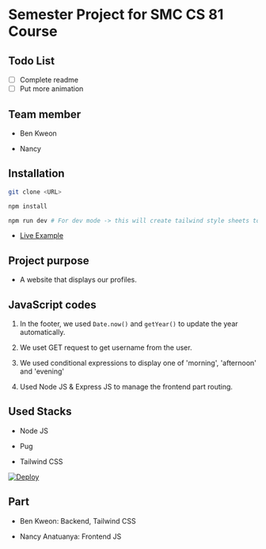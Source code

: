 # Semester Project for SMC CS 81 Course

## Todo List

- [ ] Complete readme
- [ ] Put more animation
## Team member

- Ben Kweon

- Nancy 

## Installation

```bash
git clone <URL>

npm install

npm run dev # For dev mode -> this will create tailwind style sheets too
```

- [Live Example](https://test-semester-project.herokuapp.com/)
## Project purpose

- A website that displays our profiles.

## JavaScript codes

1. In the footer, we used `Date.now()` and `getYear()` to update the year automatically.

2. We uset GET request to get username from the user. 

3. We used conditional expressions to display one of 'morning', 'afternoon' and 'evening'

4. Used Node JS & Express JS to manage the frontend part routing.

## Used Stacks

- Node JS

- Pug

- Tailwind CSS

[![Deploy](https://www.herokucdn.com/deploy/button.svg)](https://heroku.com/deploy)
## Part

- Ben Kweon: Backend, Tailwind CSS
  
- Nancy Anatuanya: Frontend JS